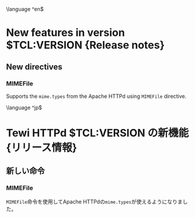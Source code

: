 \language ^en$
# New features in version $TCL:VERSION {Release notes}
## New directives
### MIMEFile
Supports the `mime.types` from the Apache HTTPd using `MIMEFile` directive.

\language ^jp$
# Tewi HTTPd $TCL:VERSION の新機能 {リリース情報}
## 新しい命令
### MIMEFile
`MIMEFile`命令を使用してApache HTTPdの`mime.types`が使えるようになりました。      
